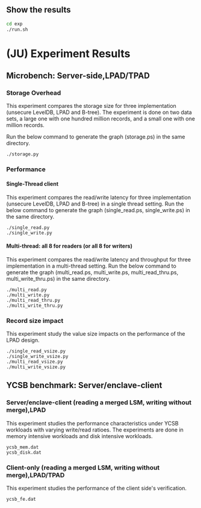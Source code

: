 Show the results
---


```bash
cd exp
./run.sh
```


# (JU) Experiment Results

## Microbench: Server-side,LPAD/TPAD

### Storage Overhead

This experiment compares the storage size for three implementation (unsecure LevelDB, LPAD and B-tree). The experiment is done on two data sets, a large one with one hundred  million records, and a small one with one million records.

Run the below command to generate the graph (storage.ps) in the same directory.

```
./storage.py
```

### Performance

#### Single-Thread client

This experiment compares the read/write latency for three implementation (unsecure LevelDB, LPAD and B-tree) in a single thread setting. 
Run the below command to generate the graph (single_read.ps, single_write.ps) in the same directory.
```
./single_read.py
./single_write.py
```

#### Multi-thread: all 8 for readers (or all 8 for writers)

This experiment compares the read/write latency and throughput for three implementation in a multi-thread setting.
Run the below command to generate the graph (multi_read.ps, multi_write.ps, multi_read_thru.ps, multi_write_thru.ps) in the same directory.

```
./multi_read.py
./multi_write.py
./multi_read_thru.py
./multi_write_thru.py
```

### Record size impact

This experiment study the value size impacts on the performance of the LPAD design.

```
./single_read_vsize.py
./single_write_vsize.py
./multi_read_vsize.py
./multi_write_vsize.py
```

## YCSB benchmark: Server/enclave-client

### Server/enclave-client (reading a merged LSM, writing without merge),LPAD

This experiment studies the performance characteristics under YCSB workloads with varying write/read ratioes. The experiments are done in memory intensive workloads and disk intensive workloads.

```
ycsb_mem.dat
ycsb_disk.dat
```

### Client-only (reading a merged LSM, writing without merge),LPAD/TPAD

This experiment studies the performance of the client side's verification.

```
ycsb_fe.dat
```



